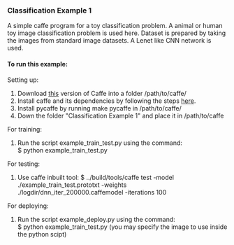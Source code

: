 ### Classification Example 1

A simple caffe program for a toy classification problem. A animal or human toy image classification problem is used here. Dataset is prepared by taking the images from standard image datasets. A Lenet like CNN network is used. <br>

#### To run this example: <br>
Setting up:
1. Download [this](https://github.com/s9xie/hed) version of Caffe into a folder /path/to/caffe/ <br>
2. Install caffe and its dependencies by following the steps [here](http://caffe.berkeleyvision.org/installation.html).  <br>
3. Install pycaffe by running make pycaffe in /path/to/caffe/  <br>
4. Down the folder "Classification Example 1" and place it in /path/to/caffe <br>

For training:
1. Run the script example_train_test.py using the command: <br>
$ python example_train_test.py <br>

For testing:
1. Use caffe inbuilt tool: 
$ ../build/tools/caffe test -model ./example_train_test.prototxt -weights ./logdir/dnn_iter_200000.caffemodel -iterations 100 <br>

For deploying: <br>
1. Run the script example_deploy.py using the command: <br>
$ python example_train_test.py  (you may specify the image to use inside the python scipt) <br>
